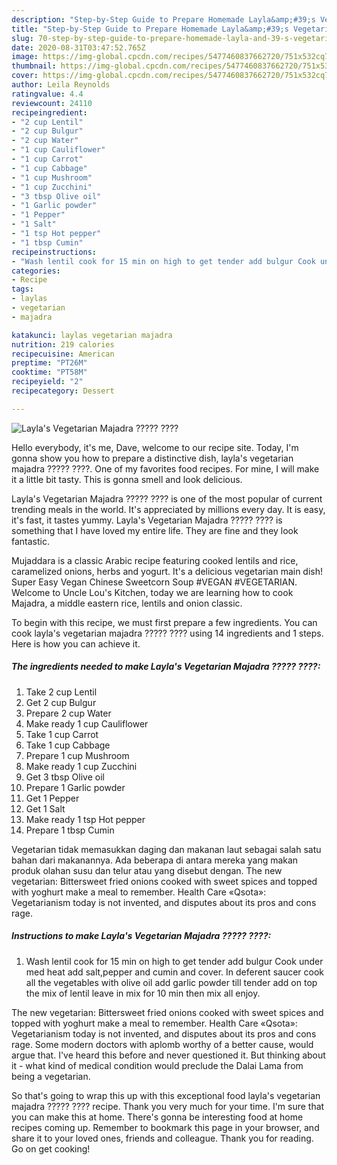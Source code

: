 ```yaml
---
description: "Step-by-Step Guide to Prepare Homemade Layla&amp;#39;s Vegetarian Majadra ????? ????"
title: "Step-by-Step Guide to Prepare Homemade Layla&amp;#39;s Vegetarian Majadra ????? ????"
slug: 70-step-by-step-guide-to-prepare-homemade-layla-and-39-s-vegetarian-majadra
date: 2020-08-31T03:47:52.765Z
image: https://img-global.cpcdn.com/recipes/5477460837662720/751x532cq70/laylas-vegetarian-majadra-recipe-main-photo.jpg
thumbnail: https://img-global.cpcdn.com/recipes/5477460837662720/751x532cq70/laylas-vegetarian-majadra-recipe-main-photo.jpg
cover: https://img-global.cpcdn.com/recipes/5477460837662720/751x532cq70/laylas-vegetarian-majadra-recipe-main-photo.jpg
author: Leila Reynolds
ratingvalue: 4.4
reviewcount: 24110
recipeingredient:
- "2 cup Lentil"
- "2 cup Bulgur"
- "2 cup Water"
- "1 cup Cauliflower"
- "1 cup Carrot"
- "1 cup Cabbage"
- "1 cup Mushroom"
- "1 cup Zucchini"
- "3 tbsp Olive oil"
- "1 Garlic powder"
- "1 Pepper"
- "1 Salt"
- "1 tsp Hot pepper"
- "1 tbsp Cumin"
recipeinstructions:
- "Wash lentil cook for 15 min on high to get tender add bulgur Cook under med heat add salt,pepper and cumin and cover. In deferent saucer cook all the vegetables with olive oil add garlic powder till tender add on top the mix of lentil leave in mix for 10 min then mix all enjoy."
categories:
- Recipe
tags:
- laylas
- vegetarian
- majadra

katakunci: laylas vegetarian majadra 
nutrition: 219 calories
recipecuisine: American
preptime: "PT26M"
cooktime: "PT58M"
recipeyield: "2"
recipecategory: Dessert

---
```



![Layla&#39;s Vegetarian Majadra ????? ????](https://img-global.cpcdn.com/recipes/5477460837662720/751x532cq70/laylas-vegetarian-majadra-recipe-main-photo.jpg)

Hello everybody, it's me, Dave, welcome to our recipe site. Today, I'm gonna show you how to prepare a distinctive dish, layla&#39;s vegetarian majadra ????? ????. One of my favorites food recipes. For mine, I will make it a little bit tasty. This is gonna smell and look delicious.

Layla&#39;s Vegetarian Majadra ????? ???? is one of the most popular of current trending meals in the world. It's appreciated by millions every day. It is easy, it's fast, it tastes yummy. Layla&#39;s Vegetarian Majadra ????? ???? is something that I have loved my entire life. They are fine and they look fantastic.

Mujaddara is a classic Arabic recipe featuring cooked lentils and rice, caramelized onions, herbs and yogurt. It&#39;s a delicious vegetarian main dish! Super Easy Vegan Chinese Sweetcorn Soup #VEGAN #VEGETARIAN. Welcome to Uncle Lou&#39;s Kitchen, today we are learning how to cook Majadra, a middle eastern rice, lentils and onion classic.


To begin with this recipe, we must first prepare a few ingredients. You can cook layla&#39;s vegetarian majadra ????? ???? using 14 ingredients and 1 steps. Here is how you can achieve it.

<!--inarticleads1-->

##### The ingredients needed to make Layla&#39;s Vegetarian Majadra ????? ????:

1. Take 2 cup Lentil
1. Get 2 cup Bulgur
1. Prepare 2 cup Water
1. Make ready 1 cup Cauliflower
1. Take 1 cup Carrot
1. Take 1 cup Cabbage
1. Prepare 1 cup Mushroom
1. Make ready 1 cup Zucchini
1. Get 3 tbsp Olive oil
1. Prepare 1 Garlic powder
1. Get 1 Pepper
1. Get 1 Salt
1. Make ready 1 tsp Hot pepper
1. Prepare 1 tbsp Cumin


Vegetarian tidak memasukkan daging dan makanan laut sebagai salah satu bahan dari makanannya. Ada beberapa di antara mereka yang makan produk olahan susu dan telur atau yang disebut dengan. The new vegetarian: Bittersweet fried onions cooked with sweet spices and topped with yoghurt make a meal to remember. Health Care «Qsota»: Vegetarianism today is not invented, and disputes about its pros and cons rage. 

<!--inarticleads2-->

##### Instructions to make Layla&#39;s Vegetarian Majadra ????? ????:

1. Wash lentil cook for 15 min on high to get tender add bulgur Cook under med heat add salt,pepper and cumin and cover. In deferent saucer cook all the vegetables with olive oil add garlic powder till tender add on top the mix of lentil leave in mix for 10 min then mix all enjoy.


The new vegetarian: Bittersweet fried onions cooked with sweet spices and topped with yoghurt make a meal to remember. Health Care «Qsota»: Vegetarianism today is not invented, and disputes about its pros and cons rage. Some modern doctors with aplomb worthy of a better cause, would argue that. I&#39;ve heard this before and never questioned it. But thinking about it - what kind of medical condition would preclude the Dalai Lama from being a vegetarian. 

So that's going to wrap this up with this exceptional food layla&#39;s vegetarian majadra ????? ???? recipe. Thank you very much for your time. I'm sure that you can make this at home. There's gonna be interesting food at home recipes coming up. Remember to bookmark this page in your browser, and share it to your loved ones, friends and colleague. Thank you for reading. Go on get cooking!
